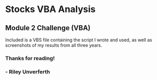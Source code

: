 # Stocks VBA Analysis
## Module 2 Challenge (VBA)

Included is a VBS file containing the script I wrote and used, as well as screenshots of my results from all three years.

### Thanks for reading!
### - Riley Unverferth
